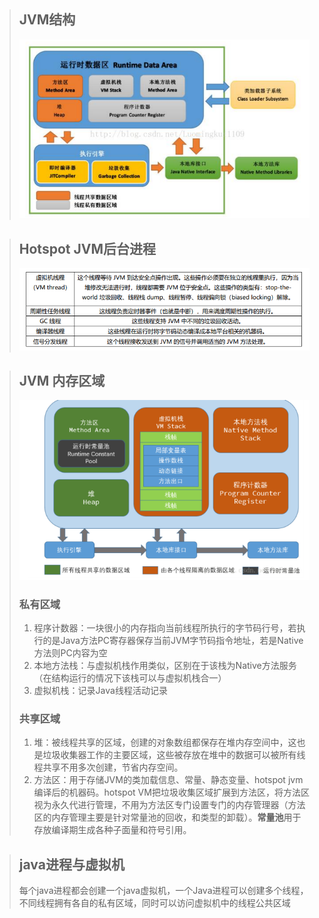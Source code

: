 > ## JVM结构
>
> ![image-20210804160334777](image\image-20210804160334777.png)

> ## Hotspot JVM后台进程
>
> ![image-20210804160618127](image\image-20210804160618127.png)

> ## JVM 内存区域
>
> ![image-20210804160901794](image\image-20210804160901794.png)
>
> ### 私有区域
>
> 1. 程序计数器：一块很小的内存指向当前线程所执行的字节码行号，若执行的是Java方法PC寄存器保存当前JVM字节码指令地址，若是Native方法则PC内容为空
> 2. 本地方法栈：与虚拟机栈作用类似，区别在于该栈为Native方法服务（在结构运行的情况下该栈可以与虚拟机栈合一）
> 3. 虚拟机栈：记录Java线程活动记录
>
> ### 共享区域
>
> 1. 堆：被线程共享的区域，创建的对象数组都保存在堆内存空间中，这也是垃圾收集器工作的主要区域，这些被存放在堆中的数据可以被所有线程共享不用多次创建，节省内存空间。
> 2. 方法区：用于存储JVM的类加载信息、常量、静态变量、hotspot jvm编译后的机器码。hotspot VM把垃圾收集区域扩展到方法区，将方法区视为永久代进行管理，不用为方法区专门设置专门的内存管理器（方法区的内存管理主要是针对常量池的回收，和类型的卸载）。**常量池**用于存放编译期生成各种子面量和符号引用。

> ## java进程与虚拟机
>
> 每个java进程都会创建一个java虚拟机，一个Java进程可以创建多个线程，不同线程拥有各自的私有区域，同时可以访问虚拟机中的线程公共区域